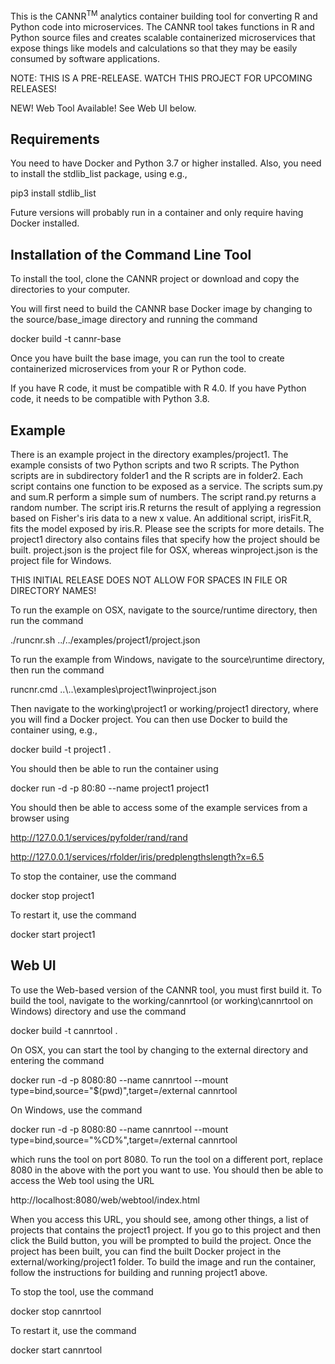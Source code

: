 This is the CANNR<sup>TM</sup> analytics container building tool for converting R and
Python code into microservices.  The CANNR tool takes functions in R and Python
source files and creates scalable containerized microservices that expose things
like models and calculations so that they may be easily consumed by software
applications.

NOTE:  THIS IS A PRE-RELEASE.  WATCH THIS PROJECT FOR UPCOMING RELEASES!

NEW!  Web Tool Available!  See Web UI below.

Requirements
------------

You need to have Docker and Python 3.7 or higher installed.  Also, you need to
install the stdlib_list package, using e.g.,

pip3 install stdlib_list

Future versions will probably run in a container and only require having Docker
installed.

Installation of the Command Line Tool
-------------------------------------

To install the tool, clone the CANNR project or download and copy the
directories to your computer.

You will first need to build the CANNR base Docker image by changing to the
source/base_image directory and running the command

docker build -t cannr-base

Once you have built the base image, you can run the tool to create containerized
microservices from your R or Python code.

If you have R code, it must be compatible with R 4.0.  If you have Python code,
it needs to be compatible with Python 3.8.

Example
-------

There is an example project in the directory examples/project1.
The example consists of two Python scripts and two R scripts.  The Python
scripts are in subdirectory folder1 and the R scripts are in folder2.
Each script contains one function to be exposed as a service.  The scripts
sum.py and sum.R perform a simple sum of numbers.  The script rand.py returns
a random number.  The script iris.R returns the result of applying a regression
based on Fisher's iris data to a new x value.  An additional script, irisFit.R,
fits the model exposed by iris.R.  Please see the scripts for more details.
The project1 directory also contains files that specify how the project should
be built.  project.json is the project file for OSX, whereas winproject.json
is the project file for Windows.

THIS INITIAL RELEASE DOES NOT ALLOW FOR SPACES IN FILE OR DIRECTORY NAMES!

To run the example on OSX, navigate to the source/runtime directory, then run
the command

./runcnr.sh ../../examples/project1/project.json

To run the example from Windows, navigate to the source\runtime directory,
then run the command

runcnr.cmd ..\\..\examples\project1\winproject.json

Then navigate to the working\project1 or working/project1 directory, where you
will find a Docker project.  You can then use Docker to build the container
using, e.g.,

docker build -t project1 .

You should then be able to run the container using

docker run -d -p 80:80 --name project1 project1

You should then be able to access some of the example services from a browser using

http://127.0.0.1/services/pyfolder/rand/rand

http://127.0.0.1/services/rfolder/iris/predplengthslength?x=6.5

To stop the container, use the command

docker stop project1

To restart it, use the command

docker start project1

Web UI
------

To use the Web-based version of the CANNR tool, you must first build it.  To build the tool,
navigate to the working/cannrtool (or working\cannrtool on Windows) directory and use the command

docker build -t cannrtool .

On OSX, you can  start the tool by changing to the external directory and entering the command

docker run -d -p 8080:80 --name cannrtool --mount type=bind,source="$(pwd)",target=/external cannrtool

On Windows, use the command

docker run -d -p 8080:80 --name cannrtool --mount type=bind,source="%CD%",target=/external cannrtool

which runs the tool on port 8080.  To run the tool on a different port, replace 8080 in the above with
the port you want to use.  You should then be able to access the Web tool using the URL

http://localhost:8080/web/webtool/index.html

When you access this URL, you should see, among other things, a list of projects that contains the project1 project.
If you go to this project and then click the Build button, you will be prompted to build the project.  Once the project
has been built, you can find the built Docker project in the external/working/project1 folder.  To build the image
and run the container, follow the instructions for building and running project1 above.

To stop the tool, use the command

docker stop cannrtool

To restart it, use the command

docker start cannrtool
